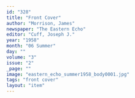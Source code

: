 ```yaml
---
id: "328"
title: "Front Cover"
author: "Morrison, James"
newspaper: "The Eastern Echo"
editor: "Cuff, Joseph J."
year: "1958"
month: "06 Summer"
day: ""
volume: "3"
issue: "2"
_page: ""
image: "eastern_echo_summer1958_body0001.jpg"
tags: "front cover"
layout: "item"
---
```


